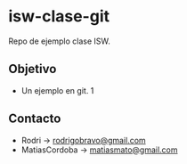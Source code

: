 # isw-clase-git
Repo de ejemplo clase ISW.

## Objetivo
- Un ejemplo en git. 1

## Contacto
- Rodri -> rodrigobravo@gmail.com 
- MatiasCordoba -> matiasmato@gmail.com
